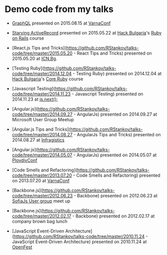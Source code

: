 Demo code from my talks
=================================

* [GraphQL](https://github.com/RStankov/talks-code/tree/master/2015.08.15%20-%20GraphQL) presented on 2015.08.15 at [VarnaConf](http://varnaconf.com/archive/2015)

* [Starving ActiveRecord](https://github.com/RStankov/talks-code/tree/master/2015.05.21%20-%20Starving%20ActiveRecord) presented on 2015.05.22 at [Hack Bulgaria](https://hackbulgaria.com/)'s [Ruby on Rails](http://rails.hackbulgaria.com/) course
* [React.js Tips and Tricks](https://github.com/RStankov/talks-code/tree/master/2015.05.20 - React Tips and Tricks) presented on 2015.05.20 at [ICN.Bg](https://www.icn.bg/).
* [Testing Ruby](https://github.com/RStankov/talks-code/tree/master/2014.12.04 - Testing Ruby) presented on 2014.12.04 at [Hack Bulgaria](https://hackbulgaria.com/)'s [Core Ruby](http://ruby.hackbulgaria.com/) course
* [Javascript Testing](https://github.com/RStankov/talks-code/tree/master/2014.11.23 - Javascript Testing) presented on 2014.11.23 at [js.next();](http://www.jsnext.net/)
* [Angular.js](https://github.com/RStankov/talks-code/tree/master/2014.09.27 - AngularJs) presented on 2014.09.27 at Microsoft User Group Meetup
* [Angular.js Tips and Tricks](https://github.com/RStankov/talks-code/tree/master/2014.08.27 - AngularJs Tips and Tricks) presented on 2014.08.27 at [Infragistics](http://www.infragistics.com/)
* [Angular.js](https://github.com/RStankov/talks-code/tree/master/2014.05.07 - AngularJs) presented on 2014.05.07 at [PlovdivConf](http://plovdivconf.com/)
* [Code Smells and Refactoring](https://github.com/RStankov/talks-code/tree/master/2013.07.20 - Code Smells and Refactoring) presented on 2013.07.20 at [VarnaConf](http://varnaconf.com/)
* [Backbone.js](https://github.com/RStankov/talks-code/tree/master/2012.06.23 - Backbone) presented on 2012.06.23 at [SofiaJs User group](http://sofiajs.org/) meet up
* [Backbone.js](https://github.com/RStankov/talks-code/tree/master/2012.02.17 - Backbone) presented on 2012.02.17 at company brown bag lunch
* [JavaScript Event-Driven Architecture](https://github.com/RStankov/talks-code/tree/master/2010.11.24 - JavaScript Event-Driven Architecture) presented on 2010.11.24 at [OpenFest](http://openfest.org/)
